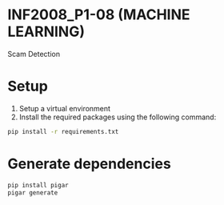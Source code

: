# INF2008_P1-08 (MACHINE LEARNING)
Scam Detection

# Setup 

1. Setup a virtual environment
2. Install the required packages using the following command:
```bash
pip install -r requirements.txt
```

# Generate dependencies
```bash
pip install pigar
pigar generate
```
